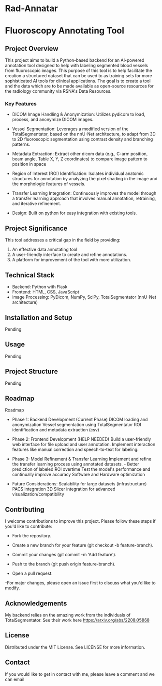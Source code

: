 # Rad-Annatar

# Fluoroscopy Annotating Tool

## Project Overview
This project aims to build a Python-based backend for an AI-powered annotation tool designed to help with labeling segmented blood vessels from fluoroscopic images. This purpose of this tool is to help facilitate the creation a structured dataset that can be used to as training sets for more sophisticated AI tools for clinical applications. The goal is to create a tool and the data which are to be made available as open-source resources for the radiology community via RSNA's Data Resources.

### Key Features

- DICOM Image Handling & Anonymization: Utilizes pydicom to load, process, and anonymize DICOM images.

- Vessel Segmentation: Leverages a modified version of the TotalSegmentator, based on the nnU-Net architecture, to adapt from 3D to 2D fluoroscopic segmentation using contrast density and branching patterns.

- Metadata Extraction: Extract other dicom data (e.g., C-arm position, beam angle, Table X, Y, Z coordinates) to compare image pattern to position in space

- Region of Interest (ROI) Identification: Isolates individual anatomic structures for annotation by analyzing the pixel shading in the image and the morphologic features of vessels.

- Transfer Learning Integration: Continuously improves the model through a transfer learning approach that involves manual annotation, retraining, and iterative refinement.

- Design: Built on python for easy integration with existing tools.

## Project Significance

This tool addresses a critical gap in the field by providing:

1. An effective data annotating tool
4. A user-friendly interface to create and refine annotations.
5. A platform for improvement of the tool with more utilization.

## Technical Stack

- Backend: Python with Flask
- Frontend: HTML, CSS, JavaScript
- Image Processing: PyDicom, NumPy, SciPy, TotalSegmentator (nnU-Net architecture)

## Installation and Setup

Pending

## Usage

Pending

## Project Structure

Pending

## Roadmap

Roadmap

- Phase 1: Backend Development (Current Phase)
        DICOM loading and anonymization
        Vessel segmentation using TotalSegmentator
        ROI identification and metadata extraction (csv)

- Phase 2: Frontend Development (HELP NEEDED)
        Build a user-friendly web interface for file upload and user annotation.
        Implement interaction features like manual correction and speech-to-text for labeling.

- Phase 3: Model Refinement & Transfer Learning
        Implement and refine the transfer learning process using annotated datasets.
          - Better prediction of labeled ROI overtime
        Test the model's performance and continually improve accuracy
        Software and Hardware optimization

- Future Considerations:
        Scalability for large datasets (infrastructure)
        PACS integration
        3D Slicer integration for advanced visualization/compatibility

## Contributing

I welcome contributions to improve this project. Please follow these steps if you'd like to contribute:

- Fork the repository.
  
- Create a new branch for your feature (git checkout -b feature-branch).
  
- Commit your changes (git commit -m 'Add feature').
  
- Push to the branch (git push origin feature-branch).
  
- Open a pull request.

 -For major changes, please open an issue first to discuss what you'd like to modify.

## Acknowledgements

My backend relies on the amazing work from the individuals of TotalSegmentator. See their work here https://arxiv.org/abs/2208.05868

## License

Distributed under the MIT License. See LICENSE for more information.

## Contact
If you would like to get in contact with me, please leave a comment and we can email
